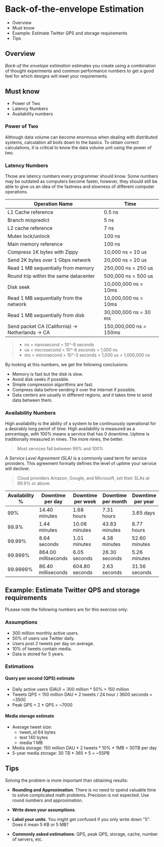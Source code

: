# Back-of-the-envelope Estimation

* Overview
* Must know
* Example: Estimate Twitter QPS and storage requirements
* Tips

## Overview

*Back-of the envelope estimation* estimates you create using a combination of thought experiments and common performance numbers to get a good feel for which designs will meet your requirements.

## Must know

* Power of Two
* Latency Numbers
* Availability numbers

### Power of Two

Although data volume can become enormous when dealing with distributed systems, calculation all boils down to the basics. To obtain correct calculations, it is critical to know the data volume unit using the power of two.

### Latency Numbers

Those are latency numbers every programmer should know. Some numbers may be outdated as computers become faster, however, they should still be able to give us an idea of the fastness and slowness of different computer operations.

| Operation Name                                   | Time                   |
|--------------------------------------------------|------------------------|
| L1 Cache reference                               | 0.5 ns                 |
| Branch mispredict                                | 5 ns                   |
| L2 cache reference                               | 7 ns                   |
| Mutex lock/unlock                                | 100 ns                 |
| Main memory reference                            | 100 ns                 |
| Compress 1K bytes with Zippy                     | 10,000 ns = 10 us      |
| Send 2K bytes over 1 Gbps network                | 20,000 ns = 20 us      |
| Read 1 MB sequentially from memory               | 250,000 ns = 250 us    |
| Round trip within the same datacenter            | 500,000 ns = 500 us    |
| Disk seek                                        | 10,000,000 ns = 10ms   |
| Read 1 MB sequentially from the network          | 10,000,000 ns = 10ms   |
| Read 1 MB sequentially from disk                 | 30,000,000 ns = 30 ms  |
| Send packet CA (California) -> Netherlands -> CA | 150,000,000 ns = 150ms |

> * ns = nanosecond = 10^-9 seconds
> * us = microsecond = 10^-6 seconds = 1,000 ns
> * ms = microsecond = 10^-3 seconds = 1,000 us = 1,000,000 ns

By looking at this numbers, we get the following conclusions:

* Memory is fast but the disk is slow.
* Avoid disk seeks if possible.
* Simple compression algorithms are fast.
* Compress data before sending it over the internet if possible.
* Data centers are usually in different regions, and it takes time to send data between them.

### Availability Numbers

High availability is the ability of a system to be continuously operational for a desirably long periof of time. High availability is measured as a percentage, with 100% means a service that has 0 downtime. Uptime is traditionally measured in nines. The more nines, the better.

> Most services fall between 99% and 100%

A *Service Level Agreement (SLA)* is a commonly used term for service providers. This agreement formally defines the level of uptime your service will decliver.

> Cloud providers Amazon, Google, and Microsoft, set their SLAs at 99.9% or above.

| Availability % | Downtime per day    | Downtime per week | Downtime per month | Downtime per year |
|----------------|---------------------|-------------------|--------------------|-------------------|
| 99%            | 14.40 minutes       | 1.68 hours        | 7.31 hours         | 3.65 days         |
| 99.9%          | 1.44 minutes        | 10.08 minutes     | 43.83 minutes      | 8.77 hours        |
| 99.99%         | 8.64 seconds        | 1.01 minutes      | 4.38 minutes       | 52.60 minutes     |
| 99.999%        | 864.00 milliseconds | 6.05 seconds      | 26.30 seconds      | 5.26 minutes      |
| 99.9999%       | 86.40 milliseconds  | 604.80 seconds    | 2.63 seconds       | 31.56 seconds     |

## Example: Estimate Twitter QPS and storage requirements

PLease note the following numbers are for this exercise only:

### Assumptions

* 300 million monthly active users.
* 50% of users use Twitter daily.
* Users post 2 tweets per day on average.
* 10% of tweets contain media.
* Data is stored for 5 years.

### Estimations

#### Query per second (QPS) estimate

* Daily active users (DAU) = 300 million * 50% = 150 million
* Tweets QPS = 150 million DAU * 2 tweets / 24 hour / 3600 seconds = ~3500
* Peak QPS = 2 * QPS = ~7000

#### Media storage estimate

* Average tweet size:
  * tweet_id 64 bytes
  * text 140 bytes
  * media 1 MB
* Media storage: 150 million DAU * 2 tweets * 10% * 1MB = 30TB per day
* 5-year media storage: 30 TB * 365 * 5 = ~55PB

## Tips

Solving the problem is more important than obtaining results:

* **Rounding and Approximation**. There is no need to spend valuable time to solve complicated math problems. Precision is not expected. Use round numbers and approximation.

* **Write down your assumptions**.

* **Label your units**. You might get confused if you only write down "5". Does it mean 5 KB or 5 MB?

* **Commonly asked estimations**: QPS, peak QPS, storage, cache, number of servers, etc.
